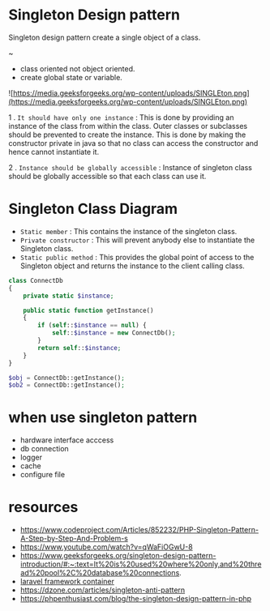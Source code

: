 # Singleton Design pattern

Singleton design pattern create a single object of a class.


~

* class oriented not object oriented.
* create global state or variable.

![https://media.geeksforgeeks.org/wp-content/uploads/SINGLEton.png](https://media.geeksforgeeks.org/wp-content/uploads/SINGLEton.png)

1 . `It should have only one instance` : This is done by providing an instance of the class from within the class. Outer classes or subclasses should be prevented to create the instance. This is done by making the constructor private in java so that no class can access the constructor and hence cannot instantiate it.

2 . `Instance should be globally accessible` : Instance of singleton class should be globally accessible so that  each class can use it.


# Singleton Class Diagram

* `Static member` : This contains the instance of the singleton class.
* `Private constructor` : This will prevent anybody else to instantiate the Singleton class.
* `Static public method` : This provides the global point of access to the Singleton object and returns the instance to the client calling class.



```php
class ConnectDb
{
    private static $instance;

    public static function getInstance()
    {
        if (self::$instance == null) {
            self::$instance = new ConnectDb();
        }
        return self::$instance;
    }    
}

$obj = ConnectDb::getInstance();
$ob2 = ConnectDb::getInstance();
```

# when use singleton pattern

* hardware interface acccess
* db connection
* logger
* cache
* configure file

# resources

* https://www.codeproject.com/Articles/852232/PHP-Singleton-Pattern-A-Step-by-Step-And-Problem-s
* https://www.youtube.com/watch?v=qWaFiOGwU-8
* https://www.geeksforgeeks.org/singleton-design-pattern-introduction/#:~:text=It%20is%20used%20where%20only,and%20thread%20pool%2C%20database%20connections.
* [laravel framework container](https://github.com/laravel/framework/blob/8.x/src/Illuminate/Container/Container.php#L1315)
* https://dzone.com/articles/singleton-anti-pattern
* https://phpenthusiast.com/blog/the-singleton-design-pattern-in-php
